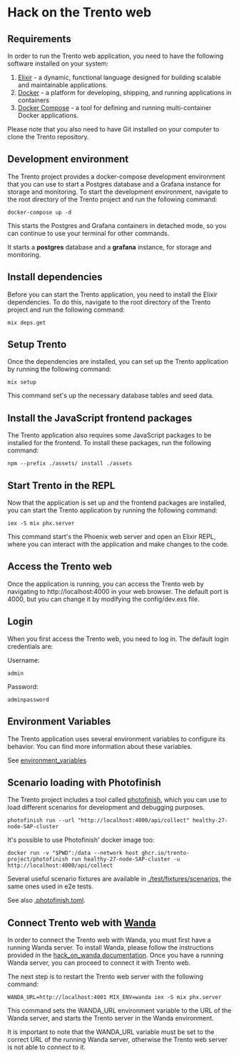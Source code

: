 # Hack on the Trento web

## Requirements

In order to run the Trento web application, you need to have the following software installed on your system:

1. [Elixir](https://elixir-lang.org/) - a dynamic, functional language designed for building scalable and maintainable applications.
2. [Docker](https://docs.docker.com/get-docker/) - a platform for developing, shipping, and running applications in containers
3. [Docker Compose](https://docs.docker.com/compose/install/) - a tool for defining and running multi-container Docker applications.

Please note that you also need to have Git installed on your computer to clone the Trento repository.

## Development environment

The Trento project provides a docker-compose development environment that you can use to start a Postgres database and a Grafana instance for storage and monitoring. To start the development environment, navigate to the root directory of the Trento project and run the following command:

```
docker-compose up -d
```

This starts the Postgres and Grafana containers in detached mode, so you can continue to use your terminal for other commands.

It starts a **postgres** database and a **grafana** instance, for storage and monitoring.

## Install dependencies

Before you can start the Trento application, you need to install the Elixir dependencies. To do this, navigate to the root directory of the Trento project and run the following command:

```
mix deps.get
```

## Setup Trento

Once the dependencies are installed, you can set up the Trento application by running the following command:

```
mix setup
```

This command set's up the necessary database tables and seed data.

## Install the JavaScript frontend packages

The Trento application also requires some JavaScript packages to be installed for the frontend. To install these packages, run the following command:

```
npm --prefix ./assets/ install ./assets
```

## Start Trento in the REPL

Now that the application is set up and the frontend packages are installed, you can start the Trento application by running the following command:

```
iex -S mix phx.server
```

This command start's the Phoenix web server and open an Elixir REPL, where you can interact with the application and make changes to the code.

## Access the Trento web

Once the application is running, you can access the Trento web by navigating to http://localhost:4000 in your web browser.
The default port is 4000, but you can change it by modifying the config/dev.exs file.

## Login

When you first access the Trento web, you need to log in.
The default login credentials are:

Username:

```
admin
```

Password:

```
adminpassword
```

## Environment Variables

The Trento application uses several environment variables to configure its behavior. You can find more information about these variables.

See [environment_variables](./environment_variables.md)

## Scenario loading with Photofinish

The Trento project includes a tool called [photofinish](https://github.com/trento-project/photofinish), which you can use to load different scenarios for development and debugging purposes.

```
photofinish run --url "http://localhost:4000/api/collect" healthy-27-node-SAP-cluster
```

It's possible to use Photofinish' docker image too:

```
docker run -v "$PWD":/data --network host ghcr.io/trento-project/photofinish run healthy-27-node-SAP-cluster -u http://localhost:4000/api/collect
```

Several useful scenario fixtures are available in [./test/fixtures/scenarios](https://github.com/trento-project/web/tree/main/test/fixtures/scenarios), the same ones used in e2e tests.

See also [.photofinish.toml](https://github.com/trento-project/web/blob/main/.photofinish.toml).

## Connect Trento web with [Wanda](https://github.com/trento-project/wanda)

In order to connect the Trento web with Wanda, you must first have a running Wanda server.
To install Wanda, please follow the instructions provided in the [hack_on_wanda documentation](https://github.com/trento-project/wanda/blob/update_documentation/guides/development/hack_on_wanda.md).
Once you have a running Wanda server, you can proceed to connect it with Trento web.

The next step is to restart the Trento web server with the following command:

```
WANDA_URL=http://localhost:4001 MIX_ENV=wanda iex -S mix phx.server
```

This command sets the WANDA_URL environment variable to the URL of the Wanda server, and starts the Trento server in the Wanda environment.

It is important to note that the WANDA_URL variable must be set to the correct URL of the running Wanda server, otherwise the Trento web server is not able to connect to it.
